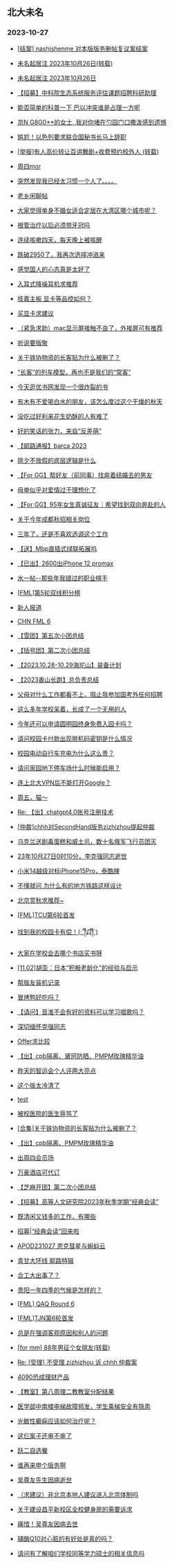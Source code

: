 ## 北大未名 
### 2023-10-27

+ [[结案] nashishenme 对本版版务删帖复议案结案](https://bbs.pku.edu.cn/v2/post-read.php?bid=164&threadid=18669983)

+ [未名起居注 2023年10月26日(转载)](https://bbs.pku.edu.cn/v2/post-read.php?bid=1&threadid=18669999)

+ [未名起居注 2023年10月26日](https://bbs.pku.edu.cn/v2/post-read.php?bid=728&threadid=18669999)

+ [【招募】中科院生态系统服务评估课题招聘科研助理](https://bbs.pku.edu.cn/v2/post-read.php?bid=351&threadid=18669813)

+ [能否简单的科普一下 巴以冲突谁是占理一方呢](https://bbs.pku.edu.cn/v2/post-read.php?bid=155&threadid=18669583)

+ [京N G8G0**的女士, 我对你堵在勺园门口撒泼感到遗憾](https://bbs.pku.edu.cn/v2/post-read.php?bid=1431&threadid=18664808)

+ [尴尬！以色列要求联合国秘书长马上辞职](https://bbs.pku.edu.cn/v2/post-read.php?bid=155&threadid=18669095)

+ [[举报]有人高价转让百讲舞剧+收费预约校外人 (转载)](https://bbs.pku.edu.cn/v2/post-read.php?bid=222&threadid=18668760)

+ [周四mor](https://bbs.pku.edu.cn/v2/post-read.php?bid=468&threadid=18669567)

+ [突然发现我已经太习惯一个人了。。。。](https://bbs.pku.edu.cn/v2/post-read.php?bid=486&threadid=18043445)

+ [老乡闲聊帖](https://bbs.pku.edu.cn/v2/post-read.php?bid=610&threadid=18263554)

+ [大家觉得单身不婚女适合定居在大湾区哪个城市呢？](https://bbs.pku.edu.cn/v2/post-read.php?bid=486&threadid=18667756)

+ [根管治疗以后必须带牙冠吗](https://bbs.pku.edu.cn/v2/post-read.php?bid=244&threadid=18669316)

+ [连续咳嗽四天，每天晚上被咳醒](https://bbs.pku.edu.cn/v2/post-read.php?bid=244&threadid=18669571)

+ [跌破2950了，我再次选择冲进来](https://bbs.pku.edu.cn/v2/post-read.php?bid=249&threadid=18668674)

+ [感觉国人的心态真是太好了](https://bbs.pku.edu.cn/v2/post-read.php?bid=606&threadid=18668389)

+ [入耳式降噪耳机求推荐](https://bbs.pku.edu.cn/v2/post-read.php?bid=197&threadid=18669625)

+ [技嘉主板 显卡等品控如何？](https://bbs.pku.edu.cn/v2/post-read.php?bid=1361&threadid=18669655)

+ [买显卡求建议](https://bbs.pku.edu.cn/v2/post-read.php?bid=1361&threadid=18669911)

+ [（紧急求助）mac显示屏接触不良了，外接屏可有推荐](https://bbs.pku.edu.cn/v2/post-read.php?bid=488&threadid=18669654)

+ [听说要版聚](https://bbs.pku.edu.cn/v2/post-read.php?bid=338&threadid=18669535)

+ [关于铁协物资的长客贴为什么被删了？](https://bbs.pku.edu.cn/v2/post-read.php?bid=647&threadid=18669809)

+ [“长客”的列车模型，再也不是我们的“常客”](https://bbs.pku.edu.cn/v2/post-read.php?bid=647&threadid=18663119)

+ [今天逛优书网发现一个很炸裂的书](https://bbs.pku.edu.cn/v2/post-read.php?bid=1475&threadid=18666683)

+ [有木有不爱喝白水的朋友，该怎么度过这个干燥的秋天](https://bbs.pku.edu.cn/v2/post-read.php?bid=90&threadid=18669640)

+ [没吃过好利来花生奶酥的人有难了](https://bbs.pku.edu.cn/v2/post-read.php?bid=90&threadid=18668978)

+ [好的笑话的张力，来自“反差萌”](https://bbs.pku.edu.cn/v2/post-read.php?bid=72&threadid=18669875)

+ [【邮路通报】barca 2023](https://bbs.pku.edu.cn/v2/post-read.php?bid=1367&threadid=18471283)

+ [除夕不放假的底层逻辑是什么](https://bbs.pku.edu.cn/v2/post-read.php?bid=103&threadid=18669579)

+ [【For GG】帮好友（前同事）找奔着结婚去的男友](https://bbs.pku.edu.cn/v2/post-read.php?bid=167&threadid=18669495)

+ [母单似乎对爱情过于理想化了](https://bbs.pku.edu.cn/v2/post-read.php?bid=97&threadid=18669753)

+ [【For GG】95年女生真诚征友｜希望找到双向奔赴的人](https://bbs.pku.edu.cn/v2/post-read.php?bid=167&threadid=18669200)

+ [关于今年成都秋招相关岗位](https://bbs.pku.edu.cn/v2/post-read.php?bid=99&threadid=18669122)

+ [三年了，还是不喜欢选调这个工作](https://bbs.pku.edu.cn/v2/post-read.php?bid=99&threadid=18669856)

+ [【送】Mbp直插式绿联拓展坞](https://bbs.pku.edu.cn/v2/post-read.php?bid=71&threadid=18669645)

+ [【已出】2600出iPhone 12 promax](https://bbs.pku.edu.cn/v2/post-read.php?bid=71&threadid=18669775)

+ [水一帖--那些年我错过的职业棋手](https://bbs.pku.edu.cn/v2/post-read.php?bid=643&threadid=18669671)

+ [[FML]第5轮双线积分榜](https://bbs.pku.edu.cn/v2/post-read.php?bid=519&threadid=18669566)

+ [新人报道](https://bbs.pku.edu.cn/v2/post-read.php?bid=744&threadid=18669424)

+ [CHN FML 6](https://bbs.pku.edu.cn/v2/post-read.php?bid=519&threadid=18669996)

+ [【雪团】第五次小团总结](https://bbs.pku.edu.cn/v2/post-read.php?bid=696&threadid=18669702)

+ [【括号团】第二次小团总结](https://bbs.pku.edu.cn/v2/post-read.php?bid=696&threadid=18669910)

+ [【2023.10.28-10.29海坨山】装备计划](https://bbs.pku.edu.cn/v2/post-read.php?bid=224&threadid=18669697)

+ [【2023香山长跑】总负责总结](https://bbs.pku.edu.cn/v2/post-read.php?bid=224&threadid=18669561)

+ [父母对什么工作都看不上，阻止我参加国考外任何招聘](https://bbs.pku.edu.cn/v2/post-read.php?bid=690&threadid=18669375)

+ [这么多年学校呆着，长成了一个无用的人](https://bbs.pku.edu.cn/v2/post-read.php?bid=690&threadid=18669721)

+ [今年还可以申请圆明园终身免费入园卡吗？](https://bbs.pku.edu.cn/v2/post-read.php?bid=1173&threadid=18504022)

+ [请问校园卡付款出现脱机码密钥是什么情况](https://bbs.pku.edu.cn/v2/post-read.php?bid=668&threadid=18669822)

+ [校园电动自行车充电为什么这么贵？](https://bbs.pku.edu.cn/v2/post-read.php?bid=438&threadid=18662402)

+ [请问家园地下停车场什么时候能启用？](https://bbs.pku.edu.cn/v2/post-read.php?bid=438&threadid=18669703)

+ [连上北大VPN后不能打开Google？](https://bbs.pku.edu.cn/v2/post-read.php?bid=668&threadid=18668749)

+ [周五，猫～](https://bbs.pku.edu.cn/v2/post-read.php?bid=468&threadid=18670054)

+ [Re: 【出】chatgpt4.0账号注册技术](https://bbs.pku.edu.cn/v2/post-read.php?bid=71&threadid=18670005)

+ [[仲裁]chhh对SecondHand版务zizhizhou提起仲裁](https://bbs.pku.edu.cn/v2/post-read.php?bid=164&threadid=18667209)

+ [乌克兰送剧毒蛋糕和威士忌，数十名俄军飞行员团灭](https://bbs.pku.edu.cn/v2/post-read.php?bid=155&threadid=18669602)

+ [23年10月27日0时10分，李克强同志逝世](https://bbs.pku.edu.cn/v2/post-read.php?bid=606&threadid=18670073)

+ [小米14越级对标iPhone15Pro，泰酷辣](https://bbs.pku.edu.cn/v2/post-read.php?bid=197&threadid=18669903)

+ [不懂就问 为什么有的地方铁路这样设计](https://bbs.pku.edu.cn/v2/post-read.php?bid=647&threadid=18669863)

+ [北京赏秋求推荐~](https://bbs.pku.edu.cn/v2/post-read.php?bid=94&threadid=18670040)

+ [[FML]TCU第6轮首发](https://bbs.pku.edu.cn/v2/post-read.php?bid=519&threadid=18670071)

+ [找到我的校园卡有偿！(;´༎ຶД༎ຶ`)](https://bbs.pku.edu.cn/v2/post-read.php?bid=351&threadid=18670100)

+ [大家在学校会去哪个书店买书呀](https://bbs.pku.edu.cn/v2/post-read.php?bid=1431&threadid=18669882)

+ [[11.02]胡澎：日本“积极老龄化”的经验与启示](https://bbs.pku.edu.cn/v2/post-read.php?bid=342&threadid=18670099)

+ [帮版友装机记录](https://bbs.pku.edu.cn/v2/post-read.php?bid=1361&threadid=18653350)

+ [冒烤鸭好吃吗？](https://bbs.pku.edu.cn/v2/post-read.php?bid=90&threadid=18669986)

+ [【请问】音准不会有好的资料可以学习唱歌吗？](https://bbs.pku.edu.cn/v2/post-read.php?bid=79&threadid=18667690)

+ [深切缅怀克强同志](https://bbs.pku.edu.cn/v2/post-read.php?bid=103&threadid=18670084)

+ [Offer求比较](https://bbs.pku.edu.cn/v2/post-read.php?bid=99&threadid=18668917)

+ [【出】cpb隔离、黛珂防晒、PMPM玫瑰精华油](https://bbs.pku.edu.cn/v2/post-read.php?bid=71&threadid=18670092)

+ [昨天的智运会个人评两大亮点](https://bbs.pku.edu.cn/v2/post-read.php?bid=643&threadid=18670081)

+ [这个版太冷清了](https://bbs.pku.edu.cn/v2/post-read.php?bid=143&threadid=18660597)

+ [test](https://bbs.pku.edu.cn/v2/post-read.php?bid=7&threadid=18666099)

+ [被校医院的医生辱骂了](https://bbs.pku.edu.cn/v2/post-read.php?bid=1431&threadid=18669937)

+ [[合集]关于铁协物资的长客贴为什么被删了？](https://bbs.pku.edu.cn/v2/post-read.php?bid=647&threadid=18670109)

+ [【出】cpb隔离、PMPM玫瑰精华油](https://bbs.pku.edu.cn/v2/post-read.php?bid=71&threadid=18670092)

+ [出周四会员场](https://bbs.pku.edu.cn/v2/post-read.php?bid=77&threadid=18666623)

+ [万豪酒店可代订](https://bbs.pku.edu.cn/v2/post-read.php?bid=71&threadid=18670149)

+ [【芝麻开团】第二次小团总结](https://bbs.pku.edu.cn/v2/post-read.php?bid=696&threadid=18669493)

+ [【招募】高等人文研究院2023年秋季学期“经典会读”](https://bbs.pku.edu.cn/v2/post-read.php?bid=351&threadid=18670163)

+ [既清闲又钱多的工作，有哪些](https://bbs.pku.edu.cn/v2/post-read.php?bid=99&threadid=18669998)

+ [招募|“经典会读”回来啦](https://bbs.pku.edu.cn/v2/post-read.php?bid=1321&threadid=18670165)

+ [APOD231027 恩克彗星与蝌蚪云](https://bbs.pku.edu.cn/v2/post-read.php?bid=89&threadid=18670203)

+ [青甘大环线 邮路特辑](https://bbs.pku.edu.cn/v2/post-read.php?bid=1367&threadid=18669428)

+ [合工大出事了？](https://bbs.pku.edu.cn/v2/post-read.php?bid=476&threadid=18670226)

+ [贵阳一年四季的气候是怎样的？](https://bbs.pku.edu.cn/v2/post-read.php?bid=382&threadid=18670228)

+ [[FML] QAQ Round 6](https://bbs.pku.edu.cn/v2/post-read.php?bid=519&threadid=18670247)

+ [[FML]TJN第6轮首发](https://bbs.pku.edu.cn/v2/post-read.php?bid=519&threadid=18670225)

+ [总是在强调客观原因和别人的问题](https://bbs.pku.edu.cn/v2/post-read.php?bid=690&threadid=18670106)

+ [[for mm] 88年男征个女朋友(转载)](https://bbs.pku.edu.cn/v2/post-read.php?bid=1&threadid=18670182)

+ [Re: [受理] 不受理 zizhizhou 诉 chhh 仲裁案](https://bbs.pku.edu.cn/v2/post-read.php?bid=164&threadid=18667722)

+ [4090恐成理财产品](https://bbs.pku.edu.cn/v2/post-read.php?bid=1361&threadid=18666178)

+ [【教室】第八周理二教教室分配结果](https://bbs.pku.edu.cn/v2/post-read.php?bid=289&threadid=18670298)

+ [医学部中南楼电梯故障频发，学生乘梯安全有隐患](https://bbs.pku.edu.cn/v2/post-read.php?bid=138&threadid=18669183)

+ [光敏性癫痫应该如何治疗呢？](https://bbs.pku.edu.cn/v2/post-read.php?bid=244&threadid=18667671)

+ [这仨案子还审不审了](https://bbs.pku.edu.cn/v2/post-read.php?bid=164&threadid=18647752)

+ [跃二自选餐](https://bbs.pku.edu.cn/v2/post-read.php?bid=138&threadid=18648059)

+ [谁再来申个版务啊](https://bbs.pku.edu.cn/v2/post-read.php?bid=610&threadid=14940076)

+ [吴尊友先生因病逝世](https://bbs.pku.edu.cn/v2/post-read.php?bid=606&threadid=18670318)

+ [（求建议）非北京本地人建议进入北京体制吗](https://bbs.pku.edu.cn/v2/post-read.php?bid=99&threadid=18666960)

+ [关于建设昌平新校区全校健身房的需要诉求](https://bbs.pku.edu.cn/v2/post-read.php?bid=438&threadid=18636801)

+ [痛惜！吴尊友因病去世](https://bbs.pku.edu.cn/v2/post-read.php?bid=476&threadid=18670328)

+ [辅酶Q10对心脏的有好处是真的吗？](https://bbs.pku.edu.cn/v2/post-read.php?bid=244&threadid=18670104)

+ [请问有了解咱们学校同等学力硕士的相关信息吗](https://bbs.pku.edu.cn/v2/post-read.php?bid=933&threadid=18670353)

